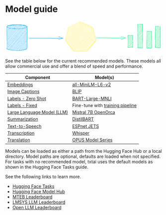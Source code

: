 # Model guide

![models](images/models.png)

See the table below for the current recommended models. These models all allow commercial use and offer a blend of speed and performance.

| Component                                            | Model(s)                                                                 |
| ---------------------------------------------------- | ------------------------------------------------------------------------ |
| [Embeddings](../embeddings)                          | [all-MiniLM-L6-v2](https://hf.co/sentence-transformers/all-MiniLM-L6-v2) | 
| [Image Captions](./pipeline/image/caption.md)        | [BLIP](https://hf.co/Salesforce/blip-image-captioning-base)              |
| [Labels - Zero Shot](./pipeline/text/labels.md)      | [BART-Large-MNLI](https://hf.co/facebook/bart-large)                     |
| [Labels - Fixed](./pipeline/text/labels.md)          | Fine-tune with [training pipeline](./pipeline/train/trainer.md)          |
| [Large Language Model (LLM)](./pipeline/text/llm.md) | [Mistral 7B OpenOrca](https://hf.co/Open-Orca/Mistral-7B-OpenOrca)       |
| [Summarization](./pipeline/text/summary.md)          | [DistilBART](https://hf.co/sshleifer/distilbart-cnn-12-6)                |
| [Text-to-Speech](./pipeline/audio/texttospeech.md)   | [ESPnet JETS](https://hf.co/NeuML/ljspeech-jets-onnx)                    |
| [Transcription](./pipeline/audio/transcription.md)   | [Whisper](https://hf.co/openai/whisper-base)                             | 
| [Translation](./pipeline/text/translation.md)        | [OPUS Model Series](https://hf.co/Helsinki-NLP)                          |

Models can be loaded as either a path from the Hugging Face Hub or a local directory. Model paths are optional, defaults are loaded when not specified. For tasks with no recommended model, txtai uses the default models as shown in the Hugging Face Tasks guide.

See the following links to learn more.

- [Hugging Face Tasks](https://hf.co/tasks)
- [Hugging Face Model Hub](https://hf.co/models)
- [MTEB Leaderboard](https://hf.co/spaces/mteb/leaderboard)
- [LMSYS LLM Leaderboard](https://chat.lmsys.org/?leaderboard)
- [Open LLM Leaderboard](https://hf.co/spaces/HuggingFaceH4/open_llm_leaderboard)
